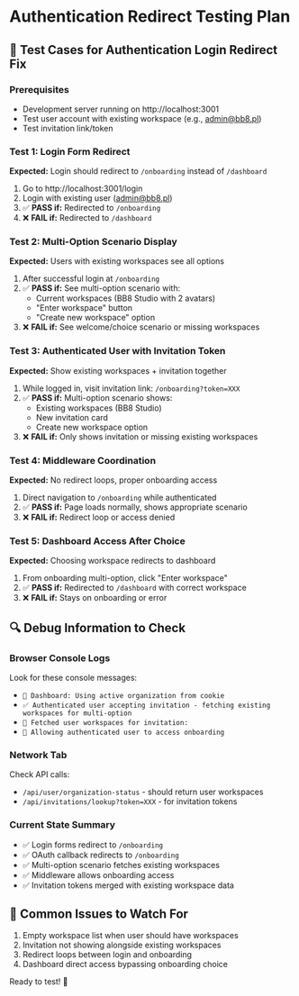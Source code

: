 # Authentication Redirect Testing Plan

## 🧪 Test Cases for Authentication Login Redirect Fix

### Prerequisites
- Development server running on http://localhost:3001
- Test user account with existing workspace (e.g., admin@bb8.pl)
- Test invitation link/token

### Test 1: Login Form Redirect
**Expected:** Login should redirect to `/onboarding` instead of `/dashboard`

1. Go to http://localhost:3001/login
2. Login with existing user (admin@bb8.pl)
3. ✅ **PASS if:** Redirected to `/onboarding` 
4. ❌ **FAIL if:** Redirected to `/dashboard`

### Test 2: Multi-Option Scenario Display
**Expected:** Users with existing workspaces see all options

1. After successful login at `/onboarding`
2. ✅ **PASS if:** See multi-option scenario with:
   - Current workspaces (BB8 Studio with 2 avatars)
   - "Enter workspace" button
   - "Create new workspace" option
3. ❌ **FAIL if:** See welcome/choice scenario or missing workspaces

### Test 3: Authenticated User with Invitation Token
**Expected:** Show existing workspaces + invitation together

1. While logged in, visit invitation link: `/onboarding?token=XXX`
2. ✅ **PASS if:** Multi-option scenario shows:
   - Existing workspaces (BB8 Studio)
   - New invitation card
   - Create new workspace option
3. ❌ **FAIL if:** Only shows invitation or missing existing workspaces

### Test 4: Middleware Coordination
**Expected:** No redirect loops, proper onboarding access

1. Direct navigation to `/onboarding` while authenticated
2. ✅ **PASS if:** Page loads normally, shows appropriate scenario
3. ❌ **FAIL if:** Redirect loop or access denied

### Test 5: Dashboard Access After Choice
**Expected:** Choosing workspace redirects to dashboard

1. From onboarding multi-option, click "Enter workspace" 
2. ✅ **PASS if:** Redirected to `/dashboard` with correct workspace
3. ❌ **FAIL if:** Stays on onboarding or error

## 🔍 Debug Information to Check

### Browser Console Logs
Look for these console messages:
- `🍪 Dashboard: Using active organization from cookie`
- `✅ Authenticated user accepting invitation - fetching existing workspaces for multi-option`
- `🏢 Fetched user workspaces for invitation:`
- `🎫 Allowing authenticated user to access onboarding`

### Network Tab
Check API calls:
- `/api/user/organization-status` - should return user workspaces
- `/api/invitations/lookup?token=XXX` - for invitation tokens

### Current State Summary
- ✅ Login forms redirect to `/onboarding`
- ✅ OAuth callback redirects to `/onboarding` 
- ✅ Multi-option scenario fetches existing workspaces
- ✅ Middleware allows onboarding access
- ✅ Invitation tokens merged with existing workspace data

## 🐛 Common Issues to Watch For
1. Empty workspace list when user should have workspaces
2. Invitation not showing alongside existing workspaces
3. Redirect loops between login and onboarding
4. Dashboard direct access bypassing onboarding choice

Ready to test! 🚀